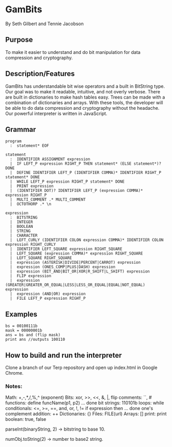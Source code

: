 
# GamBits
By Seth Gilbert and Tennie Jacobson

## Purpose
To make it easier to understand and do bit manipulation for data compression and cryptography.

## Description/Features
GamBits has understandable bit wise operators and a built in BitString type. Our goal was to make it readable, intuitive, and not overly verbose. There are built in dictionaries to make hash tables easy. Trees can be made with a combination of dictionaries and arrays. With these tools, the developer will be able to do data compression and cryptography without the headache. Our powerful interpreter is written in JavaScript.

## Grammar

```
program
  :  statement* EOF

statement
  :  IDENTIFIER ASSIGNMENT expression
  |  IF LEFT_P expression RIGHT_P THEN statement* (ELSE statement*)? DONE
  |  DEFINE IDENTIFIER LEFT_P (IDENTIFIER COMMA)* IDENTIFIER RIGHT_P statement* DONE
  |  WHILE LEFT_P expression RIGHT_P statement* DONE
  |  PRINT expression
  |  (IDENTIFIER DOT)? IDENTIFIER LEFT_P (expression COMMA)* expression RIGHT_P
  |  MULTI_COMMENT .* MULTI_COMMENT
  |  OCTOTHORP .* \n

expression
  :  BITSTRING
  |  INTEGER
  |  BOOLEAN
  |  STRING
  |  CHARACTER
  |  LEFT_CURLY (IDENTIFIER COLON expression COMMA)* IDENTIFIER COLON expression RIGHT_CURLY
  |  IDENTIFIER LEFT_SQUARE expression RIGHT_SQUARE
  |  LEFT_SQUARE (expression COMMA)* expression RIGHT_SQUARE
  |  LEFT_SQUARE RIGHT_SQUARE
  |  expression (ASTERISK|DIVIDE|PERCENT|CARROT) expression
  |  expression (ONES_COMP|PLUS|DASH) expression
  |  expression (BIT_AND|BIT_OR|XOR|R_SHIFT|L_SHIFT) expression
  |  FLIP expression
  |  expression (GREATER|GREATER_OR_EQUAL|LESS|LESS_OR_EQUAL|EQUAL|NOT_EQUAL) expression
  |  expression (AND|OR) expression
  |  FILE LEFT_P expression RIGHT_P

```

## Examples
```
bs = 00100111b
mask = 00000001b
ans = bs and (flip mask)
print ans //outputs 100110
```

## How to build and run the interpreter
Clone a branch of our Terp repository and open up index.html in Google Chrome.

### Notes:
Math: +,-,*,/,%,^ (exponent)
Bits: xor, >>, <<, &, |, flip
comments: ``, #
functions: define funcName(p1, p2) ... done
bit strings: 110101b
loops: while
conditionals: <=, >=, ==, and, or, !, !=
if expression then ... done
one's complement addition: ++
Dictionaries: {}
Files: FILE(url)
Arrays: []
print: print
boolean: true, false


parseInt(binaryString, 2) -> bitstring to base 10.

numObj.toString(2) -> number to base2 string.
